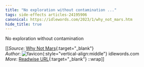 ```yaml
---
title: "No exploration without contamination ..."
tags: side-effects articles-24195906
canonical: https://idlewords.com/2023/1/why_not_mars.htm
hide_title: true
---
```


No exploration without contamination


[[_Source_: [Why Not Mars](https://idlewords.com/2023/1/why_not_mars.htm){:target="_blank"}<br>
_Author_: ![favicon](https://s2.googleusercontent.com/s2/favicons?domain=idlewords.com){:style="vertical-align:middle"} idlewords.com<br>
_More_: [Readwise URL](https://readwise.io/open/474541392){:target="_blank"}
::wrap]]